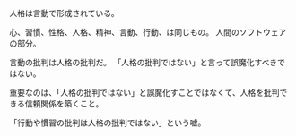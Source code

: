 人格は言動で形成されている。

心、習慣、性格、人格、精神、言動、行動、は同じもの。
人間のソフトウェアの部分。

言動の批判は人格の批判だ。
「人格の批判ではない」と言って誤魔化すべきではない。

重要なのは、「人格の批判ではない」と誤魔化すことではなくて、人格を批判できる信頼関係を築くこと。

「行動や慣習の批判は人格の批判ではない」という嘘。
